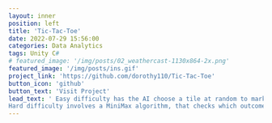 ```yaml
---
layout: inner
position: left
title: 'Tic-Tac-Toe'
date: 2022-07-29 15:56:00
categories: Data Analytics
tags: Unity C#
# featured_image: '/img/posts/02_weathercast-1130x864-2x.png'
featured_image: '/img/posts/ins.gif'
project_link: 'https://github.com/dorothy110/Tic-Tac-Toe'
button_icon: 'github'
button_text: 'Visit Project'
lead_text: ' Easy difficulty has the AI choose a tile at random to mark. </p>
Hard difficulty involves a MiniMax algorithm, that checks which outcome is the best (and applies a bit of randomization to it, to make it easier for the player) and picks that spot.'
---
```

